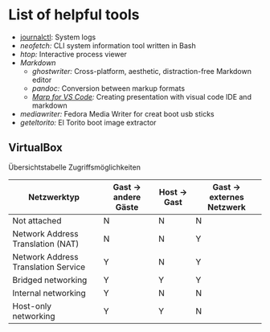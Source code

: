 List of helpful tools
=====================

* [journalctl](journalctl.md): System logs
* *neofetch:* CLI system information tool written in Bash
* *htop:* Interactive process viewer
* *Markdown*
  * *ghostwriter:* Cross-platform, aesthetic, distraction-free Markdown editor
  * *pandoc:* Conversion between markup formats
  * *[Marp for VS Code](https://yhatt.github.io/marp/):* Creating presentation with visual code IDE and markdown
* *mediawriter:* Fedora Media Writer for creat boot usb sticks
* *geteltorito:* El Torito boot image extractor


VirtualBox
----------

Übersichtstabelle Zugriffsmöglichkeiten

| Netzwerktyp | Gast -> andere Gäste | Host -> Gast | Gast -> externes Netzwerk | 
|-------------|----------------------|--------------|---------------------------|
| Not attached | N | N | N |
| Network Address Translation (NAT) | N | N | Y |
| Network Address Translation Service | Y | N | Y |
| Bridged networking | Y | Y | Y |
| Internal networking  | Y | N | N |
| Host-only networking | Y | Y | N |